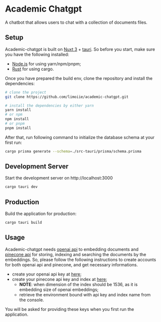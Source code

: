 # Academic Chatgpt

A chatbot that allows users to chat with a collection of documents files.

## Setup

Academic-chatgpt is built on [Nuxt 3](https://nuxt.com/) + [tauri](https://tauri.app/). So before you start, make sure you have the following installed:

- [Node.js](https://nodejs.org/en/) for using yarn/npm/pnpm;
- [Rust](https://www.rust-lang.org/tools/install) for using cargo.

Once you have prepared the build env, clone the repository and install the dependencies:

```bash
# clone the project
git clone https://github.com/limoiie/academic-chatgpt.git

# install the dependencies by either yarn
yarn install
# or npm
npm install
# or pnpm
pnpm install
```

After that, run following command to initialize the database schema at your first run:

```bash
cargo prisma generate --schema=./src-tauri/prisma/schema.prisma
```

## Development Server

Start the development server on http://localhost:3000

```bash
cargo tauri dev
```

## Production

Build the application for production:

```bash
cargo tauri build
```

## Usage

Academic-chatgpt needs [openai api](https://platform.openai.com/overview) to embedding documents and [pinecone api](https://www.pinecone.io/) for storing, indexing and searching the documents by the embeddings.
So, please follow the following instructions to create accounts for both openai api and pinecone, and get necessary informations.

- create your openai api key at [here](https://platform.openai.com/account/api-keys);
- create your pinecone api key and index at [here](https://app.pinecone.io/);
  - **NOTE**: when dimension of the index should be 1536, as it is embedding size of openai embeddings;
  - retrieve the environment bound with api key and index name from the console.

You will be asked for providing these keys when you first run the application.
